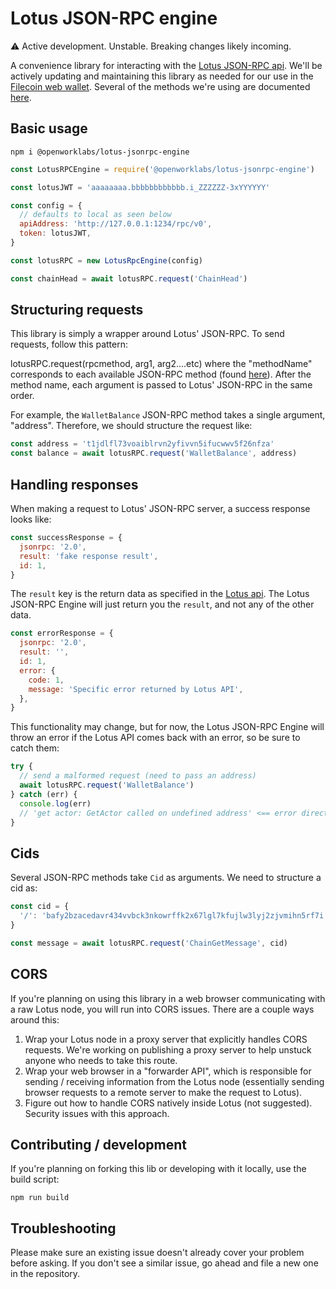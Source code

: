 # Lotus JSON-RPC engine

:warning: Active development. Unstable. Breaking changes likely incoming.

A convenience library for interacting with the [Lotus JSON-RPC api](https://github.com/filecoin-project/lotus/blob/master/api/api_full.go). We'll be actively updating and maintaining this library as needed for our use in the [Filecoin web wallet](https://github.com/openworklabs/filecoin-web-wallet). Several of the methods we're using are documented [here](https://documenter.getpostman.com/view/4872192/SWLh5mUd?version=latest).

## Basic usage

`npm i @openworklabs/lotus-jsonrpc-engine`<br />

```js
const LotusRPCEngine = require('@openworklabs/lotus-jsonrpc-engine')

const lotusJWT = 'aaaaaaaa.bbbbbbbbbbbb.i_ZZZZZZ-3xYYYYYY'

const config = {
  // defaults to local as seen below
  apiAddress: 'http://127.0.0.1:1234/rpc/v0',
  token: lotusJWT,
}

const lotusRPC = new LotusRpcEngine(config)

const chainHead = await lotusRPC.request('ChainHead')
```

## Structuring requests

This library is simply a wrapper around Lotus' JSON-RPC. To send requests, follow this pattern:

lotusRPC.request(rpcmethod, arg1, arg2....etc) where the "methodName" corresponds to each available JSON-RPC method (found [here](https://github.com/filecoin-project/lotus/blob/master/api/api_full.go)). After the method name, each argument is passed to Lotus' JSON-RPC in the same order.

For example, the `WalletBalance` JSON-RPC method takes a single argument, "address". Therefore, we should structure the request like:

```js
const address = 't1jdlfl73voaiblrvn2yfivvn5ifucwwv5f26nfza'
const balance = await lotusRPC.request('WalletBalance', address)
```

## Handling responses

When making a request to Lotus' JSON-RPC server, a success response looks like:

```js
const successResponse = {
  jsonrpc: '2.0',
  result: 'fake response result',
  id: 1,
}
```

The `result` key is the return data as specified in the [Lotus api](https://github.com/filecoin-project/lotus/blob/master/api/api_full.go[]). The Lotus JSON-RPC Engine will just return you the `result`, and not any of the other data.

```js
const errorResponse = {
  jsonrpc: '2.0',
  result: '',
  id: 1,
  error: {
    code: 1,
    message: 'Specific error returned by Lotus API',
  },
}
```

This functionality may change, but for now, the Lotus JSON-RPC Engine will throw an error if the Lotus API comes back with an error, so be sure to catch them:

```js
try {
  // send a malformed request (need to pass an address)
  await lotusRPC.request('WalletBalance')
} catch (err) {
  console.log(err)
  // 'get actor: GetActor called on undefined address' <== error directly passed from Lotus' API
}
```

## Cids

Several JSON-RPC methods take `Cid` as arguments. We need to structure a cid as:

```js
const cid = {
  '/': 'bafy2bzacedavr434vvbck3nkowrffk2x67lgl7kfujlw3lyj2zjvmihn5rf7i',
}

const message = await lotusRPC.request('ChainGetMessage', cid)
```

## CORS

If you're planning on using this library in a web browser communicating with a raw Lotus node, you will run into CORS issues. There are a couple ways around this:

1. Wrap your Lotus node in a proxy server that explicitly handles CORS requests. We're working on publishing a proxy server to help unstuck anyone who needs to take this route.
2. Wrap your web browser in a "forwarder API", which is responsible for sending / receiving information from the Lotus node (essentially sending browser requests to a remote server to make the request to Lotus).
3. Figure out how to handle CORS natively inside Lotus (not suggested). Security issues with this approach.

## Contributing / development

If you're planning on forking this lib or developing with it locally, use the build script:

`npm run build`

## Troubleshooting

Please make sure an existing issue doesn't already cover your problem before asking. If you don't see a similar issue, go ahead and file a new one in the repository.
